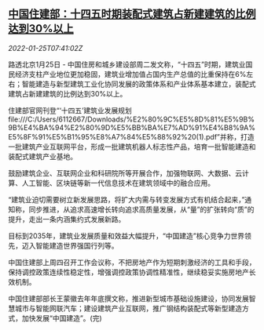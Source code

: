 <!--1643097662000-->
[中国住建部：十四五时期装配式建筑占新建建筑的比例达到30%以上](https://cn.reuters.com/article/china-prefabricated-building-plan-0125-idCNKBS2JZ0L1)
------

<div><i>2022-01-25T07:41:02Z</i></div><p>路透北京1月25日 - 中国住房和城乡建设部周二发文称，“十四五”时期，建筑业国民经济支柱产业地位更加稳固，建筑业增加值占国内生产总值的比重保持在6%左右；智能建造与新型建筑工业化协同发展的政策体系和产业体系基本建立，装配式建筑占新建建筑的比例达到30%以上。</p><p>住建部官网刊登“‘十四五’建筑业发展规划 file:///C:/Users/6112667/Downloads/%E2%80%9C%E5%8D%81%E5%9B%9B%E4%BA%94%E2%80%9D%E5%BB%BA%E7%AD%91%E4%B8%9A%E5%8F%91%E5%B1%95%E8%A7%84%E5%88%92%20(1).pdf”并称，打造一批建筑产业互联网平台，形成一批建筑机器人标志性产品，培育一批智能建造和装配式建筑产业基地。</p><p>鼓励建筑企业、互联网企业和科研院所等开展合作，加强物联网、大数据、云计算、人工智能、区块链等新一代信息技术在建筑领域中的融合应用。</p><p>“建筑业迫切需要树立新发展思路，将扩大内需与转变发展方式有机结合起来，”通知称，同步推进，从追求高速增长转向追求高质量发展，从“量”的扩张转向“质”的提升，走出一条内涵集约式发展新路。</p><p>目标到2035年，建筑业发展质量和效益大幅提升，“中国建造”核心竞争力世界领先，迈入智能建造世界强国行列等。</p><p>中国住建部上周四召开工作会议称，不把房地产作为短期刺激经济的工具和手段，保持调控政策连续性稳定性，增强调控政策协调性精准性，继续稳妥实施房地产长效机制。</p><p>中国住建部部长王蒙徽去年年底撰文称，推进新型城市基础设施建设，协同发展智慧城市与智能网联汽车；建设建筑产业互联网，推广钢结构装配式等新型建造方式，加快发展“中国建造”。(完)</p>
